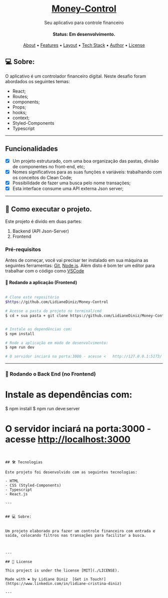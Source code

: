 <h1 align="center">
    <a href="#"> Money-Control </a>
</h1>

<p align="center"> Seu aplicativo para controle financeiro </p>

<h4 align="center"> 
	 Status: Em desenvolvimento.
</h4>

<p align="center">
 <a href="#-about">About</a> •
 <a href="#-Features">Features</a> •
 <a href="#-layout">Layout</a> • 
 <a href="#-tech-stack">Tech Stack</a> • 
 <a href="#-author">Author</a> • 
 <a href="#-license">License</a>

</p>

## 💻 Sobre:

O aplicativo é um controlador financeiro digital.
Neste desafio foram abordados os seguintes temas:

- React;
- Routes;
- components;
- Props;
- hooks;
- context;
- Styled-Components
- Typescript

---

## Funcionalidades

- [x] Um projeto estruturado, com uma boa organização das pastas, divisão de componentes no front-end, etc;
- [x] Nomes significativos para as suas funções e variáveis: trabalhando com os conceitos do Clean Code;
- [x] Possibilidade de fazer uma busca pelo nome transações;
- [x] Esta interface consume uma API externa Json server;

---

## 🚀 Como executar o projeto.

Este projeto é divido em duas partes:
1. Backend (API Json-Server) 
2. Frontend 


### Pré-requisitos

Antes de começar, você vai precisar ter instalado em sua máquina as seguintes ferramentas:
[Git](https://git-scm.com), [Node.js](https://nodejs.org/en/). 
Além disto é bom ter um editor para trabalhar com o código como [VSCode](https://code.visualstudio.com/)



#### 🎲 Rodando a aplicação (Frontend)

```bash

# Clone este repositório
$https://github.com/LidianeDiniz/Money-Control

# Acesse a pasta do projeto no terminal/cmd
$ cd + sua pasta + git clone https://github.com/LidianeDiniz/Money-Control


# Instale as dependências com:
$ npm install

# Rode a aplicação em modo de desenvolvimento:
$ npm run dev

# O servidor inciará na porta:3000 - acesse <   http://127.0.0.1:5173/ >
```
---

### 🎲 Rodando o Back End (no Frontend)

# Instale as dependências com:

$ npm install
$ npm run deve:server

# O servidor inciará na porta:3000 - acesse <http://localhost:3000>
```


## 🛠 Tecnologias

Este projeto foi desenvolvido com as seguintes tecnologias:

- HTML
- CSS (Styled-Components)
- Typescript
- React.js

---


## 💻 Sobre:


Um projeto elaborado pra fazer um controle financeiro com entrada e saída, colocando filtros nas transações para facilitar a busca.



---

## 📝 License

This project is under the license [MIT](./LICENSE).

Made with ❤️ by Lidiane Diniz  [Get in Touch!](https://www.linkedin.com/in/lidiane-cristina-diniz)

---
